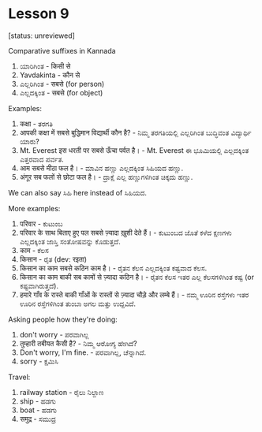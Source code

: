 # Lesson 9

[status: unreviewed]

Comparative suffixes in Kannada

1.  ಯಾರಿಗಿಂತ - किसी से
2.  Yavdakinta - कौन से
3.  ಎಲ್ಲರಿಗಿಂತ - सबसे (for person)
4.  ಎಲ್ಲದಕ್ಕಿಂತ - सबसे (for object)

Examples:

1.  कक्षा - ತರಗತಿ
2.  आपकी कक्षा में सबसे बुद्धिमान विद्यार्थी कौन है? - ನಿಮ್ಮ ತರಗತಿಯಲ್ಲಿ ಎಲ್ಲರಿಗಿಂತ ಬುದ್ಧಿವಂತ ವಿದ್ಯಾರ್ಥಿ ಯಾರು?
3.  Mt. Everest इस धरती पर सबसे ऊँचा पर्वत है। - Mt. Everest ಈ ಭೂಮಿಯಲ್ಲಿ ಎಲ್ಲದಕ್ಕಿಂತ ಎತ್ತರವಾದ ಪರ್ವತ.
4.  आम सबसे मीठा फल है। - ಮಾವಿನ ಹಣ್ಣು ಎಲ್ಲದಕ್ಕಿಂತ ಸಿಹಿಯದ ಹಣ್ಣು.
5.  अंगूर सब फलों से छोटा फल है। - ದ್ರಾಕ್ಷೆ ಎಲ್ಲ ಹಣ್ಣುಗಳಿಗಿಂತ ಚಿಕ್ಕದು ಹಣ್ಣು.

We can also say ಸಿಹಿ here instead of ಸಿಹಿಯದ.

More examples:

1.  परिवार - ಕುಟುಂಬ
2.  परिवार के साथ बिताए हुए पल सबसे ज़्यादा ख़ुशी देते हैं। - ಕುಟುಂಬದ ಜೊತೆ ಕಳೆದ ಕ್ಷಣಗಳು ಎಲ್ಲದಕ್ಕಿಂತ ಜಾಸ್ತಿ ಸಂತೋಷವನ್ನು ಕೊಡುತ್ತದೆ.
3.  काम - ಕೆಲಸ
4.  किसान - ರೈತ (dev: रइता)
5.  किसान का काम सबसे कठिन काम है। - ರೈತನ ಕೆಲಸ ಎಲ್ಲದಕ್ಕಿಂತ ಕಷ್ಟವಾದ ಕೆಲಸ.
6.  किसान का काम बाकी सब कामों से ज़्यादा कठिन है। - ರೈತನ ಕೆಲಸ ಇತರ ಎಲ್ಲ ಕೆಲಸಗಳಿಗಿಂತ ಕಷ್ಟ (or ಕಷ್ಟವಾಗಿರುತ್ತದೆ).
7.  हमारे गाँव के रास्ते बाकी गाँओं के रास्तों से ज़्यादा चौड़े और लम्बे हैं। - ನಮ್ಮ ಊರಿನ ರಸ್ತೆಗಳು ಇತರ ಊರಿನ ರಸ್ತೆಗಳಿಗಿಂತ ತುಂಬಾ ಅಗಲ ಮತ್ತು ಉದ್ದವಿದೆ.

Asking people how they're doing:

1.  don't worry - ಪರವಾಗಿಲ್ಲ
2.  तुम्हारी तबीयत कैसी है? - ನಿಮ್ಮ ಆರೋಗ್ಯ ಹೇಗಿದೆ?
3.  Don't worry, I'm fine. - ಪರವಾಗಿಲ್ಲ, ಚೆನ್ನಾಗಿದೆ.
4.  sorry - ಕ್ಷಮಿಸಿ

Travel:

1.  railway station - ರೈಲು ನಿಲ್ದಾಣ
2.  ship - ಹಡಗು
3.  boat - ಹಡಗು
4.  समुद्र - ಸಮುದ್ರ

<script type="module" src="https://sharmaeklavya2.github.io/trin/trinUI.js?init=true&addCss=true"></script>